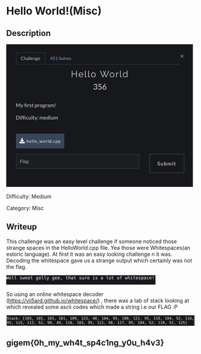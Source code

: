 # Hello World!(Misc)
## Description

![helloworld](./files/helloWorld.png)


Difficulty: Medium


Category: Misc


## Writeup

This challenge was an easy level challenge if someone noticed those strange spaces in the HelloWorld.cpp file. Yea those were Whitespaces(an estoric language). At first it was an easy looking challenge n it was. Decoding the whitespace gave us a strange output which certainly was not the flag.

![whitespace1](./files/whitespace1.png)


So using an online whitespace decoder (https://vii5ard.github.io/whitespace/) , there was a tab of stack looking at which revealed some ascii codes which made a string i.e our FLAG :P

![helloworld1](./files/helloworld1.png)


## gigem{0h_my_wh4t_sp4c1ng_y0u_h4v3}
